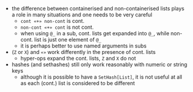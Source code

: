 - the difference between containerised and non-containerised lists
  plays a role in many situations and one needs to be very careful
  * `cont «+» non-cont` is cont.
  * `non-cont «+» cont` is not cont.
  * when using `@_` in a sub, cont. lists get expanded into `@_`,
    while non-cont. list is just one element of `@_`
  * it is perhaps better to use named arguments in subs
- (`Z` or `X`) and `«»` work differently in the presence of cont. lists
  * hyper-ops expand the cont. lists, `Z` and `X` do not
- hashes (and sethashes) still only work reasonably with numeric or string
  keys
  * although it is possible to have a `SetHash[List]`, it is not useful at all
    as each (cont.) list is considered to be different
